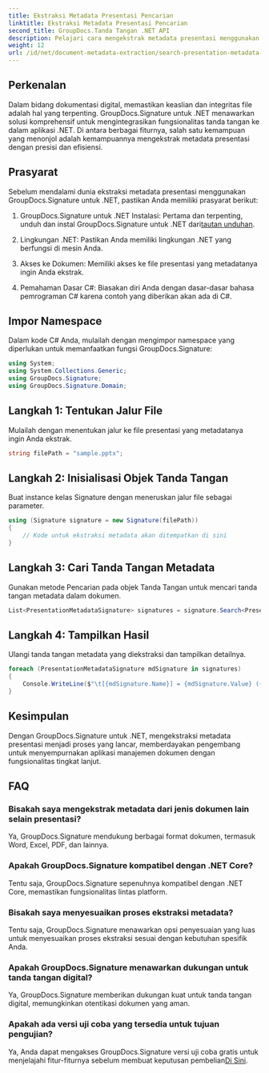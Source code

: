 ```yaml
---
title: Ekstraksi Metadata Presentasi Pencarian
linktitle: Ekstraksi Metadata Presentasi Pencarian
second_title: GroupDocs.Tanda Tangan .NET API
description: Pelajari cara mengekstrak metadata presentasi menggunakan GroupDocs.Signature untuk .NET. Tingkatkan kemampuan manajemen dokumen Anda dengan mudah.
weight: 12
url: /id/net/document-metadata-extraction/search-presentation-metadata-extraction/
---
```

## Perkenalan
Dalam bidang dokumentasi digital, memastikan keaslian dan integritas file adalah hal yang terpenting. GroupDocs.Signature untuk .NET menawarkan solusi komprehensif untuk mengintegrasikan fungsionalitas tanda tangan ke dalam aplikasi .NET. Di antara berbagai fiturnya, salah satu kemampuan yang menonjol adalah kemampuannya mengekstrak metadata presentasi dengan presisi dan efisiensi.
## Prasyarat
Sebelum mendalami dunia ekstraksi metadata presentasi menggunakan GroupDocs.Signature untuk .NET, pastikan Anda memiliki prasyarat berikut:
1.  GroupDocs.Signature untuk .NET Instalasi: Pertama dan terpenting, unduh dan instal GroupDocs.Signature untuk .NET dari[tautan unduhan](https://releases.groupdocs.com/signature/net/).
   
2. Lingkungan .NET: Pastikan Anda memiliki lingkungan .NET yang berfungsi di mesin Anda.
   
3. Akses ke Dokumen: Memiliki akses ke file presentasi yang metadatanya ingin Anda ekstrak.
   
4. Pemahaman Dasar C#: Biasakan diri Anda dengan dasar-dasar bahasa pemrograman C# karena contoh yang diberikan akan ada di C#.

## Impor Namespace
Dalam kode C# Anda, mulailah dengan mengimpor namespace yang diperlukan untuk memanfaatkan fungsi GroupDocs.Signature:
```csharp
using System;
using System.Collections.Generic;
using GroupDocs.Signature;
using GroupDocs.Signature.Domain;
```
## Langkah 1: Tentukan Jalur File
Mulailah dengan menentukan jalur ke file presentasi yang metadatanya ingin Anda ekstrak.
```csharp
string filePath = "sample.pptx";
```
## Langkah 2: Inisialisasi Objek Tanda Tangan
Buat instance kelas Signature dengan meneruskan jalur file sebagai parameter.
```csharp
using (Signature signature = new Signature(filePath))
{
    // Kode untuk ekstraksi metadata akan ditempatkan di sini
}
```
## Langkah 3: Cari Tanda Tangan Metadata
Gunakan metode Pencarian pada objek Tanda Tangan untuk mencari tanda tangan metadata dalam dokumen.
```csharp
List<PresentationMetadataSignature> signatures = signature.Search<PresentationMetadataSignature>(SignatureType.Metadata);
```
## Langkah 4: Tampilkan Hasil
Ulangi tanda tangan metadata yang diekstraksi dan tampilkan detailnya.
```csharp
foreach (PresentationMetadataSignature mdSignature in signatures)
{
    Console.WriteLine($"\t[{mdSignature.Name}] = {mdSignature.Value} ({mdSignature.Type})");
}
```

## Kesimpulan
Dengan GroupDocs.Signature untuk .NET, mengekstraksi metadata presentasi menjadi proses yang lancar, memberdayakan pengembang untuk menyempurnakan aplikasi manajemen dokumen dengan fungsionalitas tingkat lanjut.
## FAQ
### Bisakah saya mengekstrak metadata dari jenis dokumen lain selain presentasi?
Ya, GroupDocs.Signature mendukung berbagai format dokumen, termasuk Word, Excel, PDF, dan lainnya.
### Apakah GroupDocs.Signature kompatibel dengan .NET Core?
Tentu saja, GroupDocs.Signature sepenuhnya kompatibel dengan .NET Core, memastikan fungsionalitas lintas platform.
### Bisakah saya menyesuaikan proses ekstraksi metadata?
Tentu saja, GroupDocs.Signature menawarkan opsi penyesuaian yang luas untuk menyesuaikan proses ekstraksi sesuai dengan kebutuhan spesifik Anda.
### Apakah GroupDocs.Signature menawarkan dukungan untuk tanda tangan digital?
Ya, GroupDocs.Signature memberikan dukungan kuat untuk tanda tangan digital, memungkinkan otentikasi dokumen yang aman.
### Apakah ada versi uji coba yang tersedia untuk tujuan pengujian?
 Ya, Anda dapat mengakses GroupDocs.Signature versi uji coba gratis untuk menjelajahi fitur-fiturnya sebelum membuat keputusan pembelian[Di Sini](https://releases.groupdocs.com/).